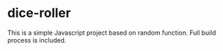 # dice-roller
This is a simple Javascript project based on random function. Full build process is included.
